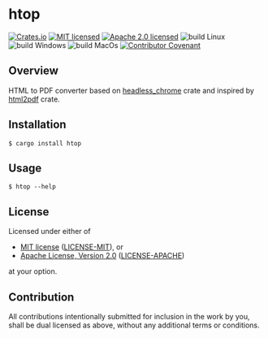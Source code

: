 # htop

[![Crates.io][crates-badge]][crates-url]
[![MIT licensed][mit-badge]][mit-url]
[![Apache 2.0 licensed][apache-badge]][apache-url]
![build Linux][build-badge-linux]
![build Windows][build-badge-windows]
![build MacOs][build-badge-macos]
[![Contributor Covenant][coc-badge]](https://github.com/senees/htop/blob/main/CODE_OF_CONDUCT.md)

[crates-badge]: https://img.shields.io/crates/v/htop.svg
[crates-url]: https://crates.io/crates/htop
[mit-badge]: https://img.shields.io/badge/License-MIT-blue.svg
[mit-url]: https://github.com/senees/htop/blob/main/LICENSE-MIT
[apache-badge]: https://img.shields.io/badge/License-Apache%202.0-blue.svg
[apache-url]: https://github.com/senees/htop/blob/main/LICENSE-APACHE
[build-badge-linux]: https://github.com/senees/htop/actions/workflows/build-linux.yml/badge.svg
[build-badge-windows]: https://github.com/senees/htop/actions/workflows/build-windows.yml/badge.svg
[build-badge-macos]: https://github.com/senees/htop/actions/workflows/build-macos.yml/badge.svg
[coc-badge]: https://img.shields.io/badge/Contributor%20Covenant-2.1-4baaaa.svg

## Overview

HTML to PDF converter based on [headless_chrome](https://crates.io/crates/headless_chrome) crate
and inspired by [html2pdf](https://crates.io/crates/html2pdf) crate.

## Installation

```
$ cargo install htop
```

## Usage

```
$ htop --help
```

## License

Licensed under either of

- [MIT license](https://opensource.org/licenses/MIT) ([LICENSE-MIT](https://github.com/senees/htop/blob/main/LICENSE-MIT)), or
- [Apache License, Version 2.0](https://www.apache.org/licenses/LICENSE-2.0) ([LICENSE-APACHE](https://github.com/senees/htop/blob/main/LICENSE-APACHE))

at your option.

## Contribution

All contributions intentionally submitted for inclusion in the work by you,
shall be dual licensed as above, without any additional terms or conditions.